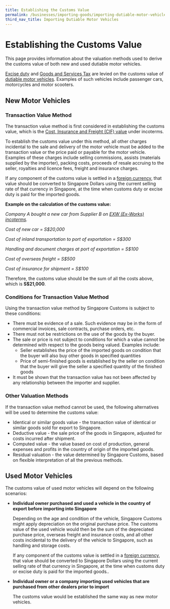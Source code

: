 ```yaml
---
title: Establishing the Customs Value
permalink: /businesses/importing-goods/importing-dutiable-motor-vehicles/establishing-the-customs-value
third_nav_title: Importing Dutiable Motor Vehicles 
---
```


# Establishing the Customs Value

This page provides information about the valuation methods used to derive the customs value of both new and used dutiable motor vehicles.

[Excise duty](/businesses/valuation-duties-taxes-and-fees/duties-and-dutiable-goods) and  [Goods and Services Tax](/businesses/valuation-duties-taxes-fees/goods-and-services-tax-gst) are levied on the customs value of  [dutiable motor vehicles](/businesses/valuation-duties-taxes-fees/duties-and-dutiable-goods/list-of-dutiable-goods). Examples of such vehicles include passenger cars, motorcycles and motor scooters.

## New Motor Vehicles

### Transaction Value Method

The transaction value method is first considered in establishing the customs value, which is the  [Cost, Insurance and Freight (CIF) value](/businesses/valuation-duties-taxes-fees/establishing-customs-value-for-imports) under incoterms.

To establish the customs value under this method, all other charges incidental to the sale and delivery of the motor vehicle must be added to the transaction value or the price paid or payable for the motor vehicle. Examples of these charges include selling commissions, assists (materials supplied by the importer), packing costs, proceeds of resale accruing to the seller, royalties and licence fees, freight and insurance charges.

If any component of the customs value is settled in a [foreign currency](/businesses/valuation-duties-taxes-fees/establishing-customs-value-for-imports/customs-exchange-rates), that value should be converted to Singapore Dollars using the current selling rate of that currency in Singapore, at the time when customs duty or excise duty is paid for the imported goods.

**Example on the calculation of the customs value:**

_Company A bought a new car from Supplier B on  [EXW (Ex-Works) incoterms](/businesses/valuation-duties-taxes-fees/establishing-customs-value-for-imports)._

_Cost of new car = S$20,000_

_Cost of inland transportation to port of exportation = S$300_

_Handling and document charges at port of exportation = S$100_

_Cost of overseas freight = S$500_

_Cost of insurance for shipment = S$100_

Therefore, the customs value should be the sum of all the costs above, which is  **S$21,000**.

### Conditions for Transaction Value Method

Using the transaction value method by Singapore Customs is subject to these conditions:

-   There must be evidence of a sale. Such evidence may be in the form of commercial invoices, sale contracts, purchase orders, etc.
-   There must not be restrictions on the use of the goods by the buyer.
-   The sale or price is not subject to conditions for which a value cannot be determined with respect to the goods being valued. Examples include:
    -   Seller establishes the price of the imported goods on condition that the buyer will also buy other goods in specified quantities
    -   Price of semi-finished goods is established by the seller on condition that the buyer will give the seller a specified quantity of the finished goods
-   It must be shown that the transaction value has not been affected by any relationship between the importer and supplier.

### Other Valuation Methods

If the transaction value method cannot be used, the following alternatives will be used to determine the customs value:

-   Identical or similar goods value - the transaction value of identical or similar goods sold for export to Singapore.
-   Deductive value - the sale price of the goods in Singapore, adjusted for costs incurred after shipment.
-   Computed value - the value based on cost of production, general expenses and profits in the country of origin of the imported goods.
-   Residual valuation - the value determined by Singapore Customs, based on flexible interpretation of all the previous methods.

## Used Motor Vehicles

The customs value of used motor vehicles will depend on the following scenarios:

-   **Individual owner purchased and used a vehicle in the country of export before importing into Singapore**  
    
    Depending on the age and condition of the vehicle, Singapore Customs might apply depreciation on the original purchase price. The customs value of the used vehicle would then be the sum of the depreciated purchase price, overseas freight and insurance costs, and all other costs incidental to the delivery of the vehicle to Singapore, such as handling and storage costs.
    
    If any component of the customs value is settled in a [foreign currency](/businesses/valuation-duties-taxes-fees/establishing-customs-value-for-imports/customs-exchange-rates), that value should be converted to Singapore Dollars using the current selling rate of that currency in Singapore, at the time when customs duty or excise duty is paid for the imported goods..
    

-   **Individual owner or a company importing used vehicles that are purchased from other dealers prior to import**  
    
    The customs value would be established the same way as new motor vehicles.
